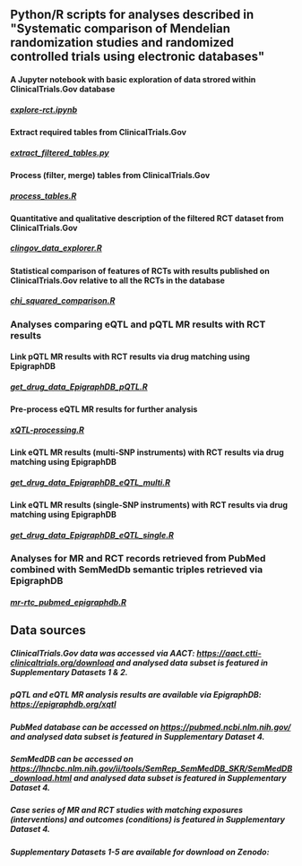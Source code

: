 ## Python/R scripts for analyses described in "Systematic comparison of Mendelian randomization studies and randomized controlled trials using electronic databases"

#### A Jupyter notebook with basic exploration of data strored within ClinicalTrials.Gov database
##### [explore-rct.ipynb](https://github.com/marynias/mr-rct/blob/master/explore-rct.ipynb)
#### Extract required tables from ClinicalTrials.Gov
##### [extract_filtered_tables.py](https://github.com/marynias/mr-rct/blob/master/extract_filtered_tables.py) 
#### Process (filter, merge) tables from ClinicalTrials.Gov
##### [process_tables.R](https://github.com/marynias/mr-rct/blob/master/process_tables.R)
#### Quantitative and qualitative description of the filtered RCT dataset from ClinicalTrials.Gov
##### [clingov_data_explorer.R](https://github.com/marynias/mr-rct/blob/master/clingov_data_explorer.R)
#### Statistical comparison of features of RCTs with results published on ClinicalTrials.Gov relative to all the RCTs in the database
##### [chi_squared_comparison.R](https://github.com/marynias/mr-rct/blob/master/chi_squared_comparison.R)
### Analyses comparing eQTL and pQTL MR results with RCT results

#### Link pQTL MR results with RCT results via drug matching using EpigraphDB
##### [get_drug_data_EpigraphDB_pQTL.R](https://github.com/marynias/mr-rct/blob/master/get_drug_data_EpigraphDB_pQTL.R)

#### Pre-process eQTL MR results for further analysis
##### [xQTL-processing.R](https://github.com/marynias/mr-rct/blob/master/xQTL-processing.R)
#### Link eQTL MR results (multi-SNP instruments) with RCT results via drug matching using EpigraphDB
##### [get_drug_data_EpigraphDB_eQTL_multi.R](https://github.com/marynias/mr-rct/blob/master/get_drug_data_EpigraphDB_eQTL_multi.R)
#### Link eQTL MR results (single-SNP instruments) with RCT results via drug matching using EpigraphDB
##### [get_drug_data_EpigraphDB_eQTL_single.R](https://github.com/marynias/mr-rct/blob/master/get_drug_data_EpigraphDB_eQTL_single.R)

### Analyses for MR and RCT records retrieved from PubMed combined with SemMedDb semantic triples retrieved via EpigraphDB

##### [mr-rtc_pubmed_epigraphdb.R](https://github.com/marynias/mr-rct/blob/master/mr-rtc_pubmed_epigraphdb.R)

## Data sources
##### ClinicalTrials.Gov data was accessed via AACT: https://aact.ctti-clinicaltrials.org/download and analysed data subset is featured in *Supplementary Datasets 1 & 2*.
##### pQTL and eQTL MR analysis results are available via EpigraphDB: https://epigraphdb.org/xqtl 
##### PubMed database can be accessed on https://pubmed.ncbi.nlm.nih.gov/ and analysed data subset is featured in *Supplementary Dataset 4*.
##### SemMedDB can be accessed on https://lhncbc.nlm.nih.gov/ii/tools/SemRep_SemMedDB_SKR/SemMedDB_download.html and analysed data subset is featured in *Supplementary Dataset 4*.
##### Case series of MR and RCT studies with matching exposures (interventions) and outcomes (conditions) is featured in *Supplementary Dataset 4*.
##### *Supplementary Datasets 1-5* are available for download on Zenodo: 


